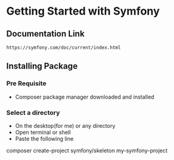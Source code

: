 # Getting Started with Symfony

## Documentation Link

`https://symfony.com/doc/current/index.html`

## Installing Package

### Pre Requisite

- Composer package manager downloaded and installed

### Select a directory

- On the desktop(for me) or any directory
- Open terminal or shell
- Paste the following line
  
composer create-project symfony/skeleton my-symfony-project

